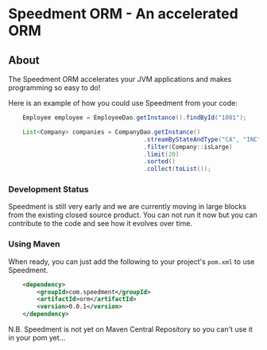 Speedment ORM - An accelerated ORM
==================================

About
-----
The Speedment ORM accelerates your JVM applications and makes programming so easy to do!

Here is an example of how you could use Speedment from your code:
```java
	Employee employee = EmployeeDao.getInstance().findById("1001");

	List<Company> companies = CompanyDao.getInstance()
                                      .streamByStateAndType("CA", "INC")
                                      .filter(Company::isLarge)
                                      .limit(20)
                                      .sorted()
                                      .collect(toList());
```


### Development Status
Speedment is still very early and we are currently moving in large blocks from the existing closed source product. You can not run it now but you can contribute to the code and see how it evolves over time.

### Using Maven

When ready, you can just add the following to your project's `pom.xml` to use Speedment.

```xml
	<dependency>
		<groupId>com.speedment</groupId>
		<artifactId>orm</artifactId>
		<version>0.0.1</version>
	</dependency>
```

N.B. Speedment is not yet on Maven Central Repository so you can't use it in your pom yet...
